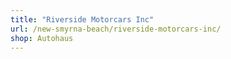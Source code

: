 ```yaml
---
title: "Riverside Motorcars Inc"
url: /new-smyrna-beach/riverside-motorcars-inc/
shop: Autohaus
---
```

